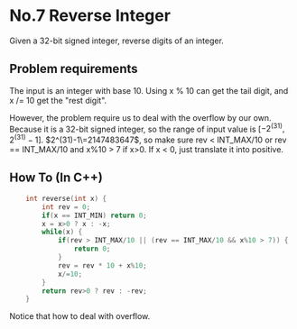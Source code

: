 No.7 Reverse Integer
=========
Given a 32-bit signed integer, reverse digits of an integer.

## Problem requirements
  
The input is an integer with base 10. Using x % 10 can get the tail digit, and x /= 10 get the "rest digit".  
  
However, the problem require us to deal with the overflow by our own. Because it is a 32-bit signed integer, so
the range of input value is [$-2^(31),2^(31)-1$]. $2^(31)-1\=2147483647$, so make sure rev < INT_MAX/10 or rev == INT_MAX/10 and
x%10 > 7 if x>0. If x < 0, just translate it into positive.

## How To (In C++)
```C++
    int reverse(int x) {
        int rev = 0;
        if(x == INT_MIN) return 0;
        x = x>0 ? x : -x;
        while(x) {
            if(rev > INT_MAX/10 || (rev == INT_MAX/10 && x%10 > 7)) {
                return 0;
            }
            rev = rev * 10 + x%10;
            x/=10;
        }
        return rev>0 ? rev : -rev;
    }
```
  
Notice that how to deal with overflow. 
  
